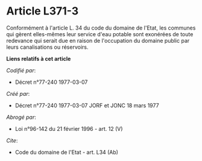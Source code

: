 # Article L371-3

Conformément à l'article L. 34 du code du domaine de l'Etat, les communes qui gèrent elles-mêmes leur service d'eau potable
sont exonérées de toute redevance qui serait due en raison de l'occupation du domaine public par leurs canalisations ou
réservoirs.

**Liens relatifs à cet article**

_Codifié par_:

  - Décret n°77-240 1977-03-07

_Créé par_:

  - Décret n°77-240 1977-03-07 JORF et JONC 18 mars 1977

_Abrogé par_:

  - Loi n°96-142 du 21 février 1996 - art. 12 (V)

_Cite_:

  - Code du domaine de l'Etat - art. L34 (Ab)
